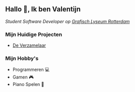 <h2>Hallo 👋, Ik ben Valentijn</h2>

<p><em>Student Software Developer op  <a href="http://glr.nl">Grafisch Lyseum Rotterdam</a></em></p>


### Mijn Huidige Projecten
- <a href="https://github.com/HerpieDerpieee/">De Verzamelaar</a>


### Mijn Hobby's
- Programmeren 💻
- Gamen 🎮
- Piano Spelen 🎹
